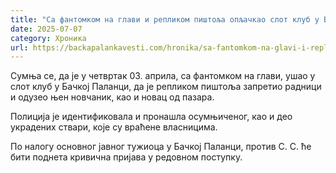 ```yaml
---
title: "Са фантомком на глави и репликом пиштоља опљачкао слот клуб у Бачкој Паланци"
date: 2025-07-07
category: Хроника
url: https://backapalankavesti.com/hronika/sa-fantomkom-na-glavi-i-replikom-pistolja-opljackao-slot-klub-u-backoj-palanci/
---
```


Сумња се, да је у четвртак 03. априла, са фантомком на глави, ушао у слот клуб у Бачкој Паланци, да је репликом пиштоља запретио радници и одузео њен новчаник, као и новац од пазара.

Полиција је идентификовала и пронашла осумњиченог, као и део украдених ствари, које су враћене власницима.

По налогу основног јавног тужиоца у Бачкој Паланци, против С. С. ће бити поднета кривична пријава у редовном поступку.
